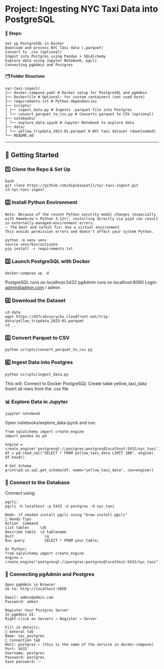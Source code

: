 # Project: Ingesting NYC Taxi Data into PostgreSQL
#### 🎯 Steps:
```
Set up PostgreSQL in Docker
Download and process NYC Taxi data (.parquet)
Convert to .csv (optional)
Ingest into Postgres using Pandas + SQLAlchemy
Explore data using Jupyter Notebook, pgcli
Connecting pgAdmin and Postgres
```

#### 🗂️ Folder Structure
```
nyc-taxi-ingest/
├── docker-compose.yaml # Docker setup for PostgreSQL and pgAdmin
├── Dockerfile # Optional: for custom containers (not used here)
├── requirements.txt # Python dependencies
├── scripts/
│ ├── ingest_data.py # Ingests .parquet file into Postgres
│ └── convert_parquet_to_csv.py # Converts parquet to CSV (optional)
├── notebooks/
│ └── explore_data.ipynb # Jupyter Notebook to explore data
├── data/
│ └── yellow_tripdata_2023-01.parquet # NYC taxi dataset (downloaded)
└── README.md
```

---

## 🚀 Getting Started

### 1️⃣ Clone the Repo & Set Up

```
bash
git clone https://github.com/dipikaspatil/nyc-taxi-ingest.git
cd nyc-taxi-ingest
```

### 2️⃣ Install Python Environment
```
Note: Because of the recent Python security model changes (especially with Homebrew's Python 3.12+), installing directly via pip3 can result in externally-managed-environment errors.
✅ The best and safest fix: Use a virtual environment
This avoids permission errors and doesn't affect your system Python.

python -m venv venv
source venv/bin/activate
pip install -r requirements.txt
```

### 3️⃣ Launch PostgreSQL with Docker
```
docker-compose up -d
```
PostgreSQL runs on localhost:5432
pgAdmin runs on localhost:8080
Login: admin@admin.com / admin

### 4️⃣ Download the Dataset
```
cd data
wget https://d37ci6vzurychx.cloudfront.net/trip-data/yellow_tripdata_2023-01.parquet
cd ..
```

### 5️⃣ Convert Parquet to CSV
```
python scripts/convert_parquet_to_csv.py
```

### 6️⃣ Ingest Data into Postgres
```
python scripts/ingest_data.py
```
This will:
Connect to Docker PostgreSQL
Create table yellow_taxi_data
Insert all rows from the .csv file

### 📊 Explore Data in Jupyter
```
jupyter notebook
```
Open notebooks/explore_data.ipynb and run:
```
from sqlalchemy import create_engine
import pandas as pd

engine = create_engine('postgresql://postgres:postgres@localhost:5432/nyc_taxi')
df = pd.read_sql("SELECT * FROM yellow_taxi_data LIMIT 100", engine)
df.head()

# Get Schema
print(pd.io.sql.get_schema(df, name="yellow_taxi_data", con=engine))
```

### 🧪 Connect to the Database
Connect using:
```
pgcli:
pgcli -h localhost -p 5432 -U postgres -d nyc_taxi

Node: if needed install pgcli using "brew install pgcli"
🧠 Handy Tips
Action	Command
List tables	    \dt
Describe table	\d tablename
Quit	          \q
Run query	      SELECT * FROM your_table;
```

```
Or Python:
from sqlalchemy import create_engine
engine = create_engine("postgresql://postgres:postgres@localhost:5432/nyc_taxi")
```

### 🎥 Connecting pgAdmin and Postgres
```
Open pgAdmin in Browser
Go to: http://localhost:5050

Email: admin@admin.com
Password: admin

Register Your Postgres Server
In pgAdmin UI:
Right-click on Servers → Register → Server

Fill in details:
🔹 General tab
Name: nyc_postgres
🔹 Connection tab
Host: postgres ← (this is the name of the service in docker-compose)
Port: 5432
Username: postgres
Password: postgres
Save password: ✅
```
